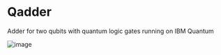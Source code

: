 # Qadder
Adder for two qubits with quantum logic gates running on IBM Quantum

![image](https://user-images.githubusercontent.com/22276126/131156658-15f0ccf0-c5b7-4ef1-9599-3e3bd04305ea.png)
